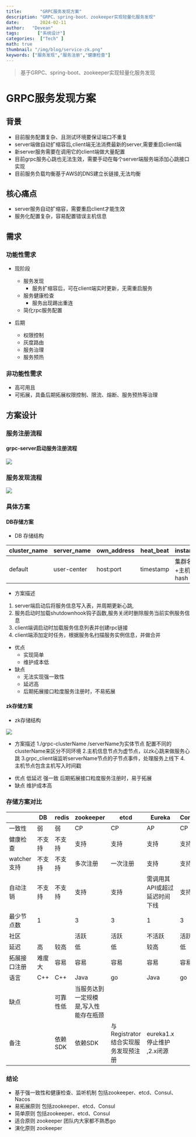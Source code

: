 ```yaml
---
title:       "GRPC服务发现方案"
description: "GRPC、spring-boot、zookeeper实现轻量化服务发现"
date:        2024-02-11
author:   "Devean"
tags:       ["系统设计"]
categories:  ["Tech" ]
math: true
thumbnail: "/img/blog/service-zk.png"
keywords: ["服务发现","服务注册","健康检查"]
---
```


> 基于GRPC、spring-boot、zookeeper实现轻量化服务发现

# GRPC服务发现方案

## 背景
+ 目前服务配置复杂、且测试环境要保证端口不重复
+ server端做自动扩缩容后,client端无法消费最新的server,需要重启client端
+ 新server服务需要在调用它的client端做大量配置
+ 目前grpc服务心跳也无法生效，需要手动在每个server端服务端添加心跳接口实现
+ 目前服务负载均衡基于AWS的DNS建立长链接,无法均衡


## 核心痛点

+ server服务自动扩缩容，需要重启client才能生效
+ 服务化配置复杂，容易配置错误主机信息

## 需求
### 功能性需求
* 现阶段
    + 服务发现
        * 服务扩缩容后，可在client端实时更新，无需重启服务
    + 服务健康检查
        * 服务出现踢出重连
    + 简化rpc服务配置

* 后期
    + 权限控制
    + 灰度路由
    + 服务治理
    + 服务预热
### 非功能性需求
+ 高可用且
+ 可拓展，具备后期拓展权限控制、限流、熔断、服务预热等治理
## 方案设计

### 服务注册流程
#### grpc-server启动服务注册流程

![](/img/blog/service-register.png)


### 服务发现流程

![](/img/blog/service-discovery.png)


### 具体方案

#### DB存储方案
+ DB 存储结构

| cluster_name |server_name |own_address | heat_beat| instance_hash  |  
| --- | --- | --- | --- | ---|
| default | user-center | host:port | timestamp | 集群名+服务名+主机端口的hash |  

+ 方案描述
1. server端启动后将服务信息写入表，并周期更新心跳,
2. 服务启动时加载shutdownhook钩子函数,服务关闭时删除服务当前实例服务信息
3. client端调启动时加载服务信息列表并创建rpc链接
4. client端添加定时任务，根据服务名扫描服务实例信息，并做合并

+ 优点
  + 实现简单
  + 维护成本低
+ 缺点
  + 无法实现强一致性
  + 延迟高
  + 后期拓展接口粒度服务注册时，不易拓展
#### zk存储方案

* zk存储结构

![](/img/blog/service-zk.png)

* 方案描述
  1./grpc-clusterName /serverName为实体节点 配置不同的clusterName来区分不同环境
  2.主机信息节点为虚节点，以zk心跳来做服务心跳
  3.grpc_client端监听serverName节点的子节点事件，处理服务上线下
  4.主机节点包含主机写入时间戳

+ 优点
  低延迟
  强一致
  后期拓展接口粒度服务注册时，易于拓展
+ 缺点
  维护成本高

### 存储方案对比

|  | DB |redis |zookeeper | etcd |Eureka  | Consul | Nacos|
| --- | --- | --- | --- | --- | --- | --- |---|
| 一致性 | 弱 | 弱 | CP | CP | AP | CP | CP+AP|
| 健康检查 | 不支持 | 不支持 | 支持 | 支持 |支持 |支持  |双向心跳|
| watcher支持 | 不支持 | 不支持 |多次注册  |一次注册  | 支持 | 支持 |支持
| 自动注销 | 不支持 | 不支持 |支持 | 支持 | 需调用其API或超过延迟时间下线 |支持 |支持
| 最少节点数 | 1 |  | 3 | 3 | 1 | 3 |3|
| 社区 |  |  | 活跃 | 活跃 | 不活跃 | 活跃 |活跃|
|延迟|高|较高| 低|低|较高| 低|低|
|拓展接口注册|难度大|容易|容易|容易|容易|容易|难|
|语言|C++|C++|Java|go|Java|go|Java|
|缺点||可靠性低|当服务达到一定规模是,写入性能存在瓶颈|||
|备注| |依赖SDK|依赖SDK |与Registrator结合实现服务发现预注册|eureka1.x停止维护 ,2.x闭源|



### 结论
+ 基于强一致性和健康检查、监听机制
  包括zookeeper、etcd、Consul、Nacos
+ 易拓展原则
  包括zookeeper、etcd、Consul
+ 简单原则
  包括zookeeper、etcd、Consul
+ 适合原则
  zookeeper 团队内大家都不熟悉go
+ 演化原则
  zookeeper